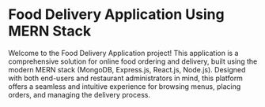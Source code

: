 # Food Delivery Application Using MERN Stack



Welcome to the Food Delivery Application project! This application is a comprehensive solution for online food ordering and delivery, built using the modern MERN stack (MongoDB, Express.js, React.js, Node.js). Designed with both end-users and restaurant administrators in mind, this platform offers a seamless and intuitive experience for browsing menus, placing orders, and managing the delivery process.

